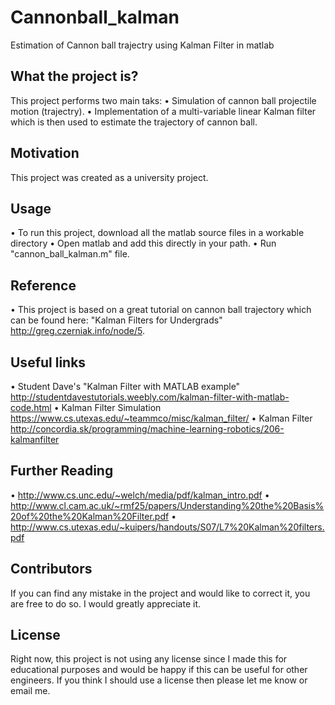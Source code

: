 # Cannonball_kalman
Estimation of Cannon ball trajectry using Kalman Filter in matlab

## What the project is?
This project performs two main taks:
• Simulation of cannon ball projectile motion (trajectry).
• Implementation of a multi-variable linear Kalman filter which is then used to estimate the trajectory of cannon ball.

## Motivation
This project was created as a university project.

## Usage
• To run this project, download all the matlab source files in a workable directory
• Open matlab and add this directly in your path.
• Run "cannon_ball_kalman.m" file.

## Reference
• This project is based on a great tutorial on cannon ball trajectory which can be found here:
"Kalman Filters for Undergrads" http://greg.czerniak.info/node/5.

## Useful links
• Student Dave's "Kalman Filter with MATLAB example" http://studentdavestutorials.weebly.com/kalman-filter-with-matlab-code.html
• Kalman Filter Simulation https://www.cs.utexas.edu/~teammco/misc/kalman_filter/
• Kalman Filter http://concordia.sk/programming/machine-learning-robotics/206-kalmanfilter

## Further Reading
• http://www.cs.unc.edu/~welch/media/pdf/kalman_intro.pdf
• http://www.cl.cam.ac.uk/~rmf25/papers/Understanding%20the%20Basis%20of%20the%20Kalman%20Filter.pdf
• http://www.cs.utexas.edu/~kuipers/handouts/S07/L7%20Kalman%20filters.pdf

## Contributors
If you can find any mistake in the project and would like to correct it, you are free to do so. I would greatly appreciate it.

## License
Right now, this project is not using any license since I made this for educational purposes and would be happy if this can be useful for other engineers. If you think I should use a license then please let me know or email me.
